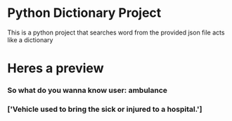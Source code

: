 # Python Dictionary Project

This is a python project that searches word from the provided json file acts like a dictionary

# Heres a preview
### So what do you wanna know user: ambulance
### ['Vehicle used to bring the sick or injured to a hospital.']
